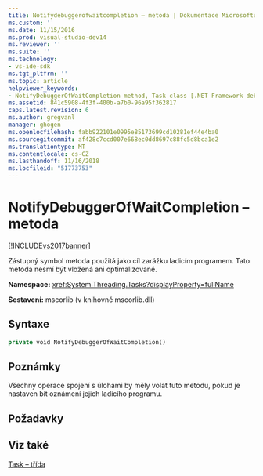 ```yaml
---
title: Notifydebuggerofwaitcompletion – metoda | Dokumentace Microsoftu
ms.custom: ''
ms.date: 11/15/2016
ms.prod: visual-studio-dev14
ms.reviewer: ''
ms.suite: ''
ms.technology:
- vs-ide-sdk
ms.tgt_pltfrm: ''
ms.topic: article
helpviewer_keywords:
- NotifyDebuggerOfWaitCompletion method, Task class [.NET Framework debug engines]
ms.assetid: 841c5908-4f3f-400b-a7b0-96a95f362817
caps.latest.revision: 6
ms.author: gregvanl
manager: ghogen
ms.openlocfilehash: fabb922101e0995e85173699cd10281ef44e4ba0
ms.sourcegitcommit: af428c7ccd007e668ec0dd8697c88fc5d8bca1e2
ms.translationtype: MT
ms.contentlocale: cs-CZ
ms.lasthandoff: 11/16/2018
ms.locfileid: "51773753"
---
```

# <a name="notifydebuggerofwaitcompletion-method"></a>NotifyDebuggerOfWaitCompletion – metoda
[!INCLUDE[vs2017banner](../../includes/vs2017banner.md)]

Zástupný symbol metoda použitá jako cíl zarážku ladicím programem. Tato metoda nesmí být vložená ani optimalizované.  
  
 **Namespace:** <xref:System.Threading.Tasks?displayProperty=fullName>  
  
 **Sestavení:** mscorlib (v knihovně mscorlib.dll)  
  
## <a name="syntax"></a>Syntaxe  
  
```vb  
private void NotifyDebuggerOfWaitCompletion()  
```  
  
## <a name="remarks"></a>Poznámky  
 Všechny operace spojení s úlohami by měly volat tuto metodu, pokud je nastaven bit oznámení jejich ladicího programu.  
  
## <a name="requirements"></a>Požadavky  
  
## <a name="see-also"></a>Viz také  
 [Task – třída](../../extensibility/debugger/task-class-internal-members.md)

